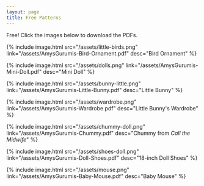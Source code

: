 ```yaml
---
layout: page
title: Free Patterns
---
```

Free! Click the images below to download the PDFs.

<div class="pattern-tiles">

{% include image.html src="/assets/little-birds.png" link="/assets/AmysGurumis-Bird-Ornament.pdf" desc="Bird Ornament" %}

{% include image.html src="/assets/dolls.png" link="/assets/AmysGurumis-Mini-Doll.pdf" desc="Mini Doll" %}

{% include image.html src="/assets/bunny-little.png" link="/assets/AmysGurumis-Little-Bunny.pdf" desc="Little Bunny" %}

{% include image.html src="/assets/wardrobe.png" link="/assets/AmysGurumis-Wardrobe.pdf" desc="Little Bunny's Wardrobe" %}

{% include image.html src="/assets/chummy-doll.png" link="/assets/AmysGurumis-Chummy.pdf" desc="Chummy from <i>Call the Midwife</i>" %}

{% include image.html src="/assets/shoes-doll.png" link="/assets/AmysGurumis-Doll-Shoes.pdf" desc="18-inch Doll Shoes" %}

{% include image.html src="/assets/mouse.png" link="/assets/AmysGurumis-Baby-Mouse.pdf" desc="Baby Mouse" %}

</div>